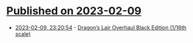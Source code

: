 # [Published on 2023-02-09](index.md)

* [2023-02-09, 23:20:54](https://news.ycombinator.com/item?id=34733164) - [Dragon’s Lair Overhaul Black Edition (1/16th scale)](https://newwavetoys.com/products/dragons-lair-x-replicade-overhaul-black)

